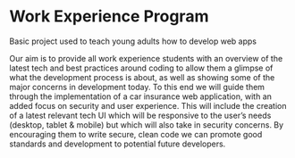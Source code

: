 Work Experience Program
========================

Basic project used to teach young adults how to develop web apps

Our aim is to provide all work experience students with an overview of the latest tech and best practices around coding to allow them a glimpse of what the development process is about, as well as showing some of the major concerns in development today.  To this end we will guide them through the implementation of a car insurance web application, with an added focus on security and user experience.  This will include the creation of a latest relevant tech UI which will be responsive to the user’s needs (desktop, tablet & mobile) but which will also take in security concerns.  By encouraging them to write secure, clean code we can promote good standards and development to potential future developers.
